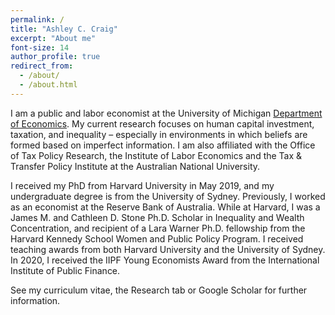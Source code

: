 ```yaml
---
permalink: /
title: "Ashley C. Craig"
excerpt: "About me"
font-size: 14
author_profile: true
redirect_from: 
  - /about/
  - /about.html
---
```


I am a public and labor economist at the University of Michigan [Department of Economics](https://lsa.umich.edu/econ). My current research focuses on human capital investment, taxation, and inequality – especially in environments in which beliefs are formed based on imperfect information. I am also affiliated with the Office of Tax Policy Research, the Institute of Labor Economics and the Tax & Transfer Policy Institute at the Australian National University.

I received my PhD from Harvard University in May 2019, and my undergraduate degree is from the University of Sydney. Previously, I worked as an economist at the Reserve Bank of Australia. While at Harvard, I was a James M. and Cathleen D. Stone Ph.D. Scholar in Inequality and Wealth Concentration, and recipient of a Lara Warner Ph.D. fellowship from the Harvard Kennedy School Women and Public Policy Program. I received teaching awards from both Harvard University and the University of Sydney. In 2020, I received the IIPF Young Economists Award from the International Institute of Public Finance.

See my curriculum vitae, the Research tab or Google Scholar for further information.
